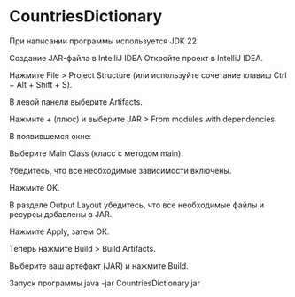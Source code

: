 # CountriesDictionary

При написании программы используется JDK 22

Создание JAR-файла в IntelliJ IDEA
Откройте проект в IntelliJ IDEA.

Нажмите File > Project Structure (или используйте сочетание клавиш Ctrl + Alt + Shift + S).

В левой панели выберите Artifacts.

Нажмите + (плюс) и выберите JAR > From modules with dependencies.

В появившемся окне:

Выберите Main Class (класс с методом main).

Убедитесь, что все необходимые зависимости включены.

Нажмите OK.

В разделе Output Layout убедитесь, что все необходимые файлы и ресурсы добавлены в JAR.

Нажмите Apply, затем OK.

Теперь нажмите Build > Build Artifacts.

Выберите ваш артефакт (JAR) и нажмите Build.


Запуск программы java -jar CountriesDictionary.jar